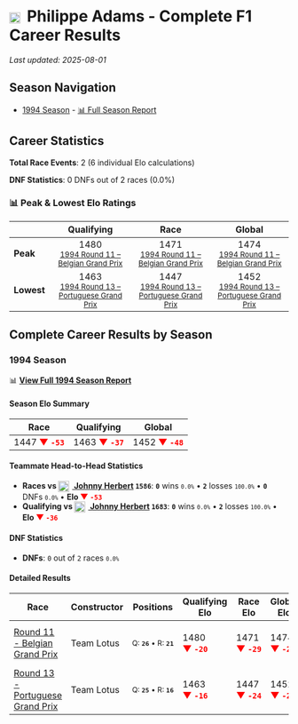 # <img src="https://upload.wikimedia.org/wikipedia/commons/6/65/Flag_of_Belgium.svg" alt="Belgium" width="20" height="auto" style="vertical-align: middle; margin-right: 5px;" onerror="this.outerHTML='🇧🇪'; this.style.marginRight='5px';"/> Philippe Adams - Complete F1 Career Results

*Last updated: 2025-08-01*

## Season Navigation

- [1994 Season](#1994-season) - [📊 Full Season Report](../seasons/1994-season-report)

## Career Statistics

**Total Race Events**: 2 (6 individual Elo calculations)

**DNF Statistics**: 0 DNFs out of 2 races (0.0%)

### 📊 Peak & Lowest Elo Ratings

| &nbsp; | Qualifying | Race | Global |
|-------|------------|------|--------|
| **Peak** | <center> 1480 <br/><small> [1994 Round 11 – Belgian Grand Prix](../seasons/1994-season-report#round-11-belgian-grand-prix) </small></center> | <center> 1471 <br/><small> [1994 Round 11 – Belgian Grand Prix](../seasons/1994-season-report#round-11-belgian-grand-prix) </small></center> | <center> 1474  <br/><small> [1994 Round 11 – Belgian Grand Prix](../seasons/1994-season-report#round-11-belgian-grand-prix) </small></center> |
| **Lowest** | <center> 1463 <br/><small> [1994 Round 13 – Portuguese Grand Prix](../seasons/1994-season-report#round-13-portuguese-grand-prix) </small></center> | <center> 1447 <br/><small> [1994 Round 13 – Portuguese Grand Prix](../seasons/1994-season-report#round-13-portuguese-grand-prix) </small></center> | <center> 1452 <br/><small> [1994 Round 13 – Portuguese Grand Prix](../seasons/1994-season-report#round-13-portuguese-grand-prix) </small></center> |


## Complete Career Results by Season

### 1994 Season

📊 **[View Full 1994 Season Report](../seasons/1994-season-report)**

#### Season Elo Summary

| Race | Qualifying | Global |
|------|------------|--------|
| 1447 **<span style="color: red;">▼&nbsp;`-53`</span>** | 1463 **<span style="color: red;">▼&nbsp;`-37`</span>** | 1452 **<span style="color: red;">▼&nbsp;`-48`</span>** |

#### Teammate Head-to-Head Statistics

- **Races vs [<img src="https://upload.wikimedia.org/wikipedia/commons/thumb/8/83/Flag_of_the_United_Kingdom_%283-5%29.svg/512px-Flag_of_the_United_Kingdom_%283-5%29.svg.png?20250726143817" alt="United Kingdom" width="20" height="auto" style="vertical-align: middle; margin-right: 5px;" onerror="this.outerHTML='🇬🇧'; this.style.marginRight='5px';"/> Johnny Herbert](johnny-herbert) `1586`**: **`0`** wins <small>`0.0%`</small> • **`2`** losses <small>`100.0%`</small> • **`0`** DNFs <small>`0.0%`</small> • **Elo <span style="color: red;">▼&nbsp;`-53`</span>**
- **Qualifying vs [<img src="https://upload.wikimedia.org/wikipedia/commons/thumb/8/83/Flag_of_the_United_Kingdom_%283-5%29.svg/512px-Flag_of_the_United_Kingdom_%283-5%29.svg.png?20250726143817" alt="United Kingdom" width="20" height="auto" style="vertical-align: middle; margin-right: 5px;" onerror="this.outerHTML='🇬🇧'; this.style.marginRight='5px';"/> Johnny Herbert](johnny-herbert) `1683`**: **`0`** wins <small>`0.0%`</small> • **`2`** losses <small>`100.0%`</small> • **Elo <span style="color: red;">▼&nbsp;`-36`</span>**

#### DNF Statistics

- **DNFs**: `0` out of `2` races <small>`0.0%`</small>

#### Detailed Results

| Race | Constructor | Positions | Qualifying Elo | Race Elo | Global Elo | Teammate |
|------|-------------|-----------|----------------|----------|------------|----------|
| [Round 11 - Belgian Grand Prix](../seasons/1994-season-report#round-11-belgian-grand-prix) | Team Lotus | <small>Q:&nbsp;**`26`**&nbsp;•&nbsp;R:&nbsp;**`21`**</small> | 1480 **<span style="color: red;">▼&nbsp;`-20`</span>** | 1471 **<span style="color: red;">▼&nbsp;`-29`</span>** | 1474 **<span style="color: red;">▼&nbsp;`-26`</span>** | [<img src="https://upload.wikimedia.org/wikipedia/commons/thumb/8/83/Flag_of_the_United_Kingdom_%283-5%29.svg/512px-Flag_of_the_United_Kingdom_%283-5%29.svg.png?20250726143817" alt="United Kingdom" width="20" height="auto" style="vertical-align: middle; margin-right: 5px;" onerror="this.outerHTML='🇬🇧'; this.style.marginRight='5px';"/> Johnny Herbert](johnny-herbert)<br/><small>Q:&nbsp;**`20`**&nbsp;•&nbsp;R:&nbsp;**`12`**</small> |
| [Round 13 - Portuguese Grand Prix](../seasons/1994-season-report#round-13-portuguese-grand-prix) | Team Lotus | <small>Q:&nbsp;**`25`**&nbsp;•&nbsp;R:&nbsp;**`16`**</small> | 1463 **<span style="color: red;">▼&nbsp;`-16`</span>** | 1447 **<span style="color: red;">▼&nbsp;`-24`</span>** | 1452 **<span style="color: red;">▼&nbsp;`-22`</span>** | [<img src="https://upload.wikimedia.org/wikipedia/commons/thumb/8/83/Flag_of_the_United_Kingdom_%283-5%29.svg/512px-Flag_of_the_United_Kingdom_%283-5%29.svg.png?20250726143817" alt="United Kingdom" width="20" height="auto" style="vertical-align: middle; margin-right: 5px;" onerror="this.outerHTML='🇬🇧'; this.style.marginRight='5px';"/> Johnny Herbert](johnny-herbert)<br/><small>Q:&nbsp;**`20`**&nbsp;•&nbsp;R:&nbsp;**`11`**</small> |

